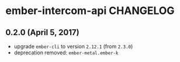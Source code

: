 # ember-intercom-api CHANGELOG

## 0.2.0 (April 5, 2017)

- upgrade `ember-cli` to version `2.12.1` (from `2.3.0`) 
- deprecation removed: `ember-metal.ember-k`
